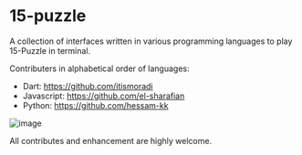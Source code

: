 # 15-puzzle
A collection of interfaces written in various programming languages to play 15-Puzzle in terminal.

Contributers in alphabetical order of languages:
* Dart: https://github.com/itismoradi
* Javascript: https://github.com/el-sharafian
* Python: https://github.com/hessam-kk

![image](https://user-images.githubusercontent.com/24957423/168473950-c7ec52c0-b787-4d9e-bf97-c06e894f02be.png)


All contributes and enhancement are highly welcome.
